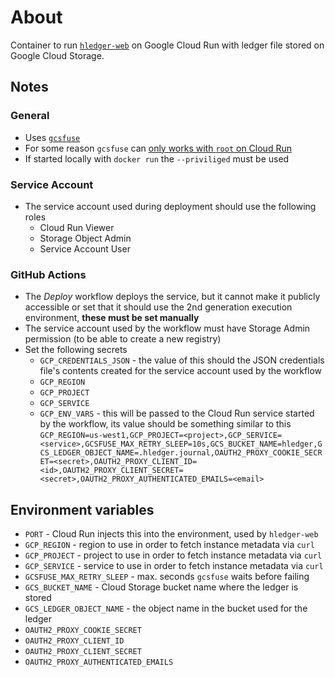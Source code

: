 # About

Container to run [`hledger-web`](https://hledger.org/1.25/hledger-web.html) on Google Cloud Run with ledger file stored on Google Cloud Storage.

## Notes

### General

- Uses [`gcsfuse`](https://github.com/GoogleCloudPlatform/gcsfuse)
- For some reason `gcsfuse` can [only works with `root` on Cloud Run](https://serverfault.com/questions/1100860/gcsfuse-failed-to-open-dev-fuse-permission-denied)
- If started locally with `docker run` the `--priviliged` must be used

### Service Account

- The service account used during deployment should use the following roles
  - Cloud Run Viewer
  - Storage Object Admin
  - Service Account User

### GitHub Actions

- The *Deploy* workflow deploys the service, but it cannot make it publicly accessible or set that it should use the 2nd generation execution environment, **these must be set manually**
- The service account used by the workflow must have Storage Admin permission (to be able to create a new registry)
- Set the following secrets
  - `GCP_CREDENTIALS_JSON` - the value of this should the JSON credentials file's contents created for the service account used by the workflow
  - `GCP_REGION`
  - `GCP_PROJECT`
  - `GCP_SERVICE`
  - `GCP_ENV_VARS` - this will be passed to the Cloud Run service started by the workflow, its value should be something similar to this `GCP_REGION=us-west1,GCP_PROJECT=<project>,GCP_SERVICE=<service>,GCSFUSE_MAX_RETRY_SLEEP=10s,GCS_BUCKET_NAME=hledger,GCS_LEDGER_OBJECT_NAME=.hledger.journal,OAUTH2_PROXY_COOKIE_SECRET=<secret>,OAUTH2_PROXY_CLIENT_ID=<id>,OAUTH2_PROXY_CLIENT_SECRET=<secret>,OAUTH2_PROXY_AUTHENTICATED_EMAILS=<email>`

## Environment variables

- `PORT` - Cloud Run injects this into the environment, used by `hledger-web`
- `GCP_REGION` - region to use in order to fetch instance metadata via `curl`
- `GCP_PROJECT` - project to use in order to fetch instance metadata via `curl`
- `GCP_SERVICE` - service to use in order to fetch instance metadata via `curl`
- `GCSFUSE_MAX_RETRY_SLEEP` - max. seconds `gcsfuse` waits before failing
- `GCS_BUCKET_NAME` - Cloud Storage bucket name where the ledger is stored
- `GCS_LEDGER_OBJECT_NAME` - the object name in the bucket used for the ledger
- `OAUTH2_PROXY_COOKIE_SECRET`
- `OAUTH2_PROXY_CLIENT_ID`
- `OAUTH2_PROXY_CLIENT_SECRET`
- `OAUTH2_PROXY_AUTHENTICATED_EMAILS`
